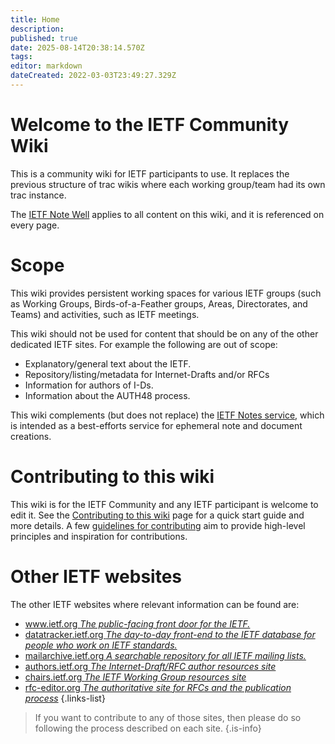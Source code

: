 ```yaml
---
title: Home
description: 
published: true
date: 2025-08-14T20:38:14.570Z
tags: 
editor: markdown
dateCreated: 2022-03-03T23:49:27.329Z
---
```


# Welcome to the IETF Community Wiki

This is a community wiki for IETF participants to use.  It replaces the previous structure of trac wikis where each working group/team had its own trac instance.

The [IETF Note Well](https://www.ietf.org/about/note-well/) applies to all content on this wiki, and it is referenced on every page.

# Scope

This wiki provides persistent working spaces for various IETF groups (such as Working Groups, Birds-of-a-Feather groups, Areas, Directorates, and Teams) and activities, such as IETF meetings.

This wiki should not be used for content that should be on any of the other dedicated IETF sites.  For example the following are out of scope:
* Explanatory/general text about the IETF.
* Repository/listing/metadata for Internet-Drafts and/or RFCs
* Information for authors of I-Ds.
* Information about the AUTH48 process.

This wiki complements (but does not replace) the [IETF Notes service](https://notes.ietf.org), which is intended as a best-efforts service for ephemeral note and document creations.

# Contributing to this wiki

This wiki is for the IETF Community and any IETF participant is welcome to edit it. See the [Contributing to this wiki](/contributing) page for a quick start guide and more details. A few [guidelines for contributing](/guidelines) aim to provide high-level principles and inspiration for contributions.

# Other IETF websites

The other IETF websites where relevant information can be found are:
- [www.ietf.org *The public-facing front door for the IETF.*](https://www.ietf.org)
- [datatracker.ietf.org *The day-to-day front-end to the IETF database for people who work on IETF standards.*](https://datatracker.ietf.org)
- [mailarchive.ietf.org *A searchable repository for all IETF mailing lists.*](https://mailarchive.ietf.org)
- [authors.ietf.org *The Internet-Draft/RFC author resources site*](https://authors.ietf.org)
- [chairs.ietf.org *The IETF Working Group resources site*](https://chairs.ietf.org)
- [rfc-editor.org *The authoritative site for RFCs and the publication process*](https://rfc-editor.org)
{.links-list}

> If you want to contribute to any of those sites, then please do so following the process described on each site.
{.is-info}
